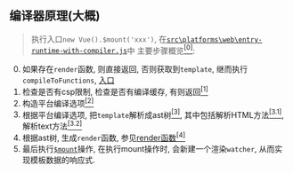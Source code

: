 ## 编译器原理(大概)
> 执行入口`new Vue().$mount('xxx')`, 在[`src\platforms\web\entry-runtime-with-compiler.js`](../platforms/web/entry-runtime-with-compiler.js)中
主要步骤概览[<sup>[0]</sup>](./index.js):
0. 如果存在`render`函数, 则直接返回, 否则获取到`template`, 继而执行`compileToFunctions`, [入口](../platforms/web/entry-runtime-with-compiler.js)
1. 检查是否有csp限制, 检查是否有编译缓存, 有则返回[<sup>[1]</sup>](./to-function.js)
2. 构造平台编译选项[<sup>[2]</sup>](./create-compiler.js)
3. 根据平台编译选项, 把`template`解析成ast树[<sup>[3]</sup>](./parser/index.js#parse), 其中包括解析HTML方法[<sup>[3.1]</sup>](./parser/html-parser.js), 解析text方法[<sup>[3.2]</sup>](./parser/text-parser.js)
4. 根据ast树, 生成`render`函数, 参见[render函数](https://cn.vuejs.org/v2/api/#render)[<sup>[4]</sup>](./codegen/index.js)
5. 最后执行[`$mount`](../platforms/web/runtime/index.js)操作, 在执行mount操作时, 会新建一个渲染`watcher`, 从而实现模板数据的响应式.
